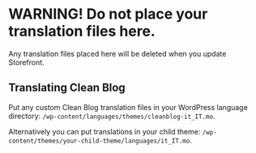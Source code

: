 # WARNING! Do not place your translation files here.

Any translation files placed here will be deleted when you update Storefront.

## Translating Clean Blog
Put any custom Clean Blog translation files in your WordPress language directory: `/wp-content/languages/themes/cleanblog-it_IT.mo`.

Alternatively you can put translations in your child theme: `/wp-content/themes/your-child-theme/languages/it_IT.mo`.

